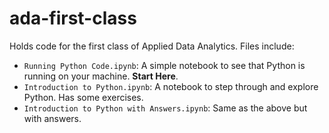 # ada-first-class
Holds code for the first class of Applied Data Analytics. Files include:
* `Running Python Code.ipynb`: A simple notebook to see that Python is running on your machine. **Start Here**.
* `Introduction to Python.ipynb`: A notebook to step through and explore Python. Has some exercises.
* `Introduction to Python with Answers.ipynb`: Same as the above but with answers.
